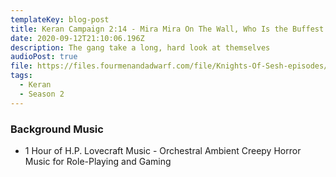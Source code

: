 ```yaml
---
templateKey: blog-post
title: Keran Campaign 2:14 - Mira Mira On The Wall, Who Is the Buffest Orc Of All?
date: 2020-09-12T21:10:06.196Z
description: The gang take a long, hard look at themselves
audioPost: true
file: https://files.fourmenandadwarf.com/file/Knights-Of-Sesh-episodes/Season_2/Keran-25.mp3
tags:
  - Keran
  - Season 2
---
```

### Background Music
* 1 Hour of H.P. Lovecraft Music - Orchestral Ambient Creepy Horror Music for Role-Playing and Gaming